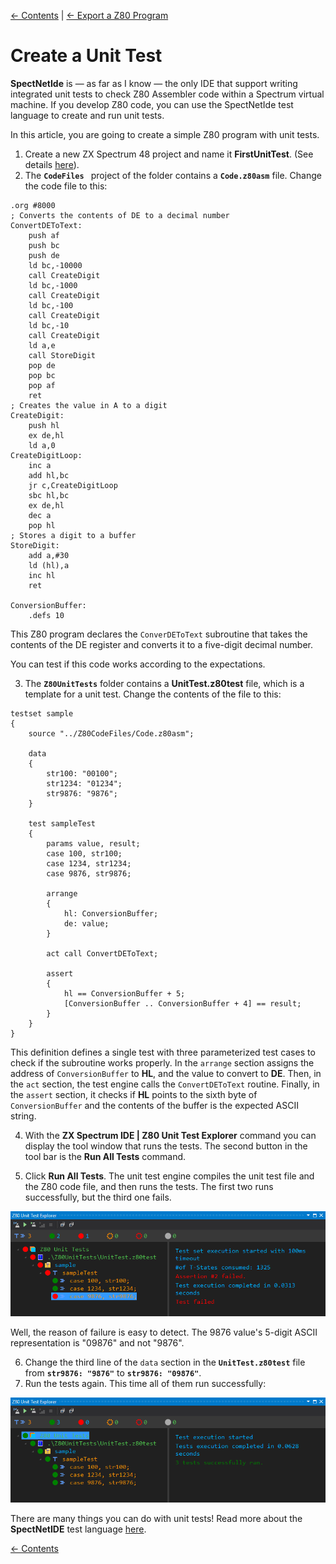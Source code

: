 [&larr; Contents](../Index.md) | [&larr; Export a Z80 Program](./ExportZ80Program.md)

# Create a Unit Test

__SpectNetIde__ is &mdash; as far as I know &mdash; the only IDE that support writing integrated
unit tests to check Z80 Assembler code within a Spectrum virtual machine. If you develop Z80 code,
you can use the SpectNetIde test language to create and run unit tests.

In this article, you are going to create a simple Z80 program with unit tests.

1. Create a new ZX Spectrum 48 project and name it __FirstUnitTest__. (See details 
[here](../GettingStarted/CreateFirstZxSpectrumProject.md)).
2. The __`CodeFiles `__ project of the folder contains a __`Code.z80asm`__ file. Change the code file
to this:

```
.org #8000
; Converts the contents of DE to a decimal number
ConvertDEToText:
    push af
    push bc
    push de
    ld bc,-10000
    call CreateDigit
    ld bc,-1000
    call CreateDigit
    ld bc,-100
    call CreateDigit
    ld bc,-10
    call CreateDigit
    ld a,e
    call StoreDigit
    pop de
    pop bc
    pop af
    ret
; Creates the value in A to a digit
CreateDigit:
    push hl
    ex de,hl
    ld a,0
CreateDigitLoop:
    inc a
    add hl,bc
    jr c,CreateDigitLoop
    sbc hl,bc
    ex de,hl
    dec a
    pop hl
; Stores a digit to a buffer
StoreDigit:
    add a,#30
    ld (hl),a
    inc hl
    ret

ConversionBuffer:
    .defs 10

```

This Z80 program declares the `ConverDEToText` subroutine that takes the contents of the DE
register and converts it to a five-digit decimal number.

You can test if this code works according to the expectations.

3. The __`Z80UnitTests`__ folder contains a __UnitTest.z80test__ file, which is a template for
a unit test. Change the contents of the file to this:

```
testset sample
{
    source "../Z80CodeFiles/Code.z80asm";

    data 
    {
        str100: "00100";
        str1234: "01234";
        str9876: "9876";
    }
    
    test sampleTest
    {
        params value, result;
        case 100, str100;
        case 1234, str1234;
        case 9876, str9876;

        arrange
        {
            hl: ConversionBuffer;
            de: value;
        }

        act call ConvertDEToText;

        assert
        {
            hl == ConversionBuffer + 5;
            [ConversionBuffer .. ConversionBuffer + 4] == result;
        }
    }
}
```

This definition defines a single test with three parameterized test cases to check if the
subroutine works properly. In the `arrange` section assigns the address of `ConversionBuffer` to
__HL__, and the value to convert to __DE__. Then, in the `act` section, the test engine calls 
the `ConvertDEToText` routine. Finally, in the `assert` section, it checks if __HL__ points to
the sixth byte of `ConversionBuffer` and the contents of the buffer is the expected ASCII string.

4. With the __ZX Spectrum IDE | Z80 Unit Test Explorer__ command you can display the tool window
that runs the tests. The second button in the tool bar is the __Run All Tests__ command.

5. Click __Run All Tests__. The unit test engine compiles the unit test file and the Z80 code file, 
and then runs the tests. The first two runs successfully, but the third one fails.

![Export dialog](./Figures/UnitTestExplorerWithFailedTest.png)

Well, the reason of failure is easy to detect. The 9876 value's 5-digit ASCII representation is
"09876" and not "9876".

6. Change the third line of the `data` section in the __`UnitTest.z80test`__ file from 
__`str9876: "9876"`__ to __`str9876: "09876"`__.
7. Run the tests again. This time all of them run successfully:

![Export dialog](./Figures/UnitTestExplorerWithSuccessfulTests.png)

There are many things you can do with unit tests! Read more about the __SpectNetIDE__ test language
[here](../UnitTests/UnitTestLanguageReference.md).


[&larr; Contents](../Index.md)